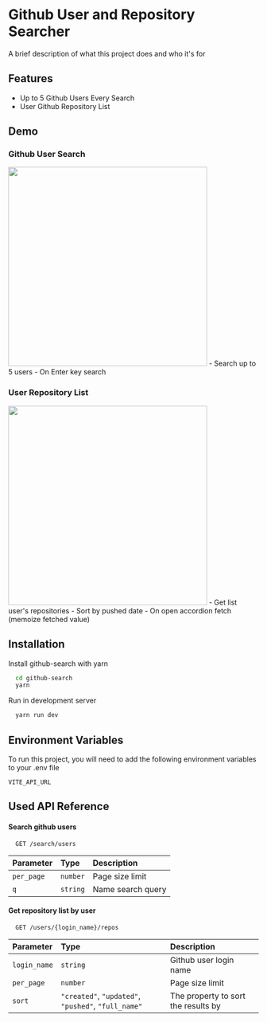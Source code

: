 
# Github User and Repository Searcher

A brief description of what this project does and who it's for


## Features

- Up to 5 Github Users Every Search
- User Github Repository List


## Demo

### Github User Search
<img src="https://media4.giphy.com/media/v1.Y2lkPTc5MGI3NjExanhyeHJ0NWhhMXk4dmlsMnBlMmxoenkyMDV6MG91dDZ3amR3ZndtbiZlcD12MV9pbnRlcm5hbF9naWZfYnlfaWQmY3Q9Zw/O1Sp5iEnTHDNKY1qkU/giphy.gif" width=400>
- Search up to 5 users
- On Enter key search

### User Repository List
<img src="https://media3.giphy.com/media/v1.Y2lkPTc5MGI3NjExZXc4ZG40eGUxZjF2YjAzdXMxc29pdnRsOWp1N3g1cTljdDJyYXByNCZlcD12MV9pbnRlcm5hbF9naWZfYnlfaWQmY3Q9Zw/T2hxdB9OOzPimjsg7f/giphy.gif" width=400>
- Get list user's repositories
- Sort by pushed date
- On open accordion fetch (memoize fetched value)


## Installation

Install github-search with yarn

```bash
  cd github-search
  yarn
```

Run in development server

```bash
  yarn run dev
```
## Environment Variables

To run this project, you will need to add the following environment variables to your .env file

`VITE_API_URL`


## Used API Reference

#### Search github users

```http
  GET /search/users
```

| Parameter | Type     | Description                |
| :-------- | :------- | :------------------------- |
| `per_page` | `number` | Page size limit |
| `q` | `string` | Name search query |

#### Get repository list by user

```http
  GET /users/{login_name}/repos
```

| Parameter | Type     | Description                       |
| :-------- | :------- | :-------------------------------- |
| `login_name` | `string` | Github user login name |
| `per_page` | `number` | Page size limit |
| `sort` | `"created"`, `"updated"`, `"pushed"`, `"full_name"` | The property to sort the results by |


